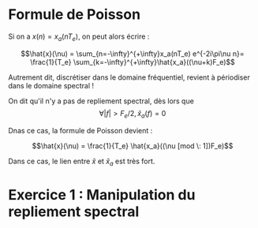 # Formule de Poisson

Si on a $x(n) = x_a(nT_e)$, on peut alors écrire :

$$\hat{x}(\nu) = \sum_{n=-\infty}^{+\infty}x_a(nT_e) e^{-2i\pi\nu n}= \frac{1}{T_e}
\sum_{k=-\infty}^{+\infty}\hat{x_a}((\nu+k)F_e)$$



Autrement dit, discrétiser dans le domaine fréquentiel, revient à périodiser dans le domaine spectral !

On dit qu'il n'y a pas de repliement spectral, dès lors que 
$$\forall |f|>F_e/2,\hat{x}_a(f) = 0$$

Dnas ce cas, la formule de Poisson devient :

$$\hat{x}(\nu) = \frac{1}{T_e}
\hat{x_a}((\nu [mod \: 1])F_e)$$

Dans ce cas, le lien entre $\hat{x}$ et $\hat{x}_a$ est très fort.

# Exercice 1 : Manipulation du repliement spectral

